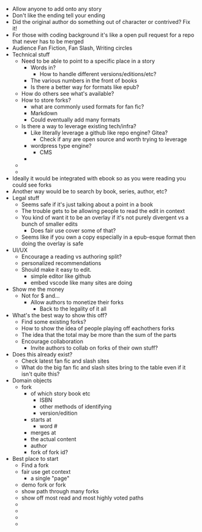 - Allow anyone to add onto any story
- Don't like the ending tell your ending
- Did the original author do something out of character or contrived? Fix it!
- For those with coding background it's like a open pull request for a repo that never has to be merged
- Audience Fan Fiction, Fan Slash, Writing circles
- Technical stuff
	- Need to be able to point to a specific place in a story
		- Words in?
			- How to handle different versions/editions/etc?
		- The various numbers in the front of books
		- Is there a better way for formats like epub?
	- How do others see what's available?
	- How to store forks?
		- what are commonly used formats for fan fic?
		- Markdown
		- Could eventually add many formats
	- Is there a way to leverage existing tech/infra?
		- Like literally leverage a github like repo engine? Gitea?
			- Check if any are open source and worth trying to leverage
		- wordpress type engine?
			- CMS
		-
	-
	-
- Ideally it would be integrated with ebook so as you were reading you could see forks
- Another way would be to search by book, series, author, etc?
- Legal stuff
	- Seems safe if it's just talking about a point in a book
	- The trouble gets to be allowing people to read the edit in context
	- You kind of want it to be an overlay if it's not purely divergent vs a bunch of smaller edits
		- Does fair use cover some of that?
	- Seems like if you own a copy especially in a epub-esque format then doing the overlay is safe
- UI/UX
	- Encourage a reading vs authoring split?
	- personalized recommendations
	- Should make it easy to edit.
		- simple editor like github
		- embed vscode like many sites are doing
- Show me the money
	- Not for $ and...
		- Allow authors to monetize their forks
			- Back to the legality of it all
- What's the best way to show this off?
	- Find some existing forks?
	- How to show the idea of people playing off eachothers forks
	- The idea that the total may be more than the sum of the parts
	- Encourage collaboration
		- Invite authors to collab on forks of their own stuff?
- Does this already exist?
	- Check latest fan fic and slash sites
	- What do the big fan fic and slash sites bring to the table even if it isn't quite this?
- Domain objects
	- fork
		- of which story book etc
			- ISBN
			- other methods of identifying
			- version/edition
		- starts at
			- word #
		- merges at
		- the actual content
		- author
		- fork of fork id?
- Best place to start
	- Find a fork
	- fair use get context
		- a single "page"
	- demo fork or fork
	- show path through many forks
	- show off most read and most highly voted paths
	-
	-
	-
	-